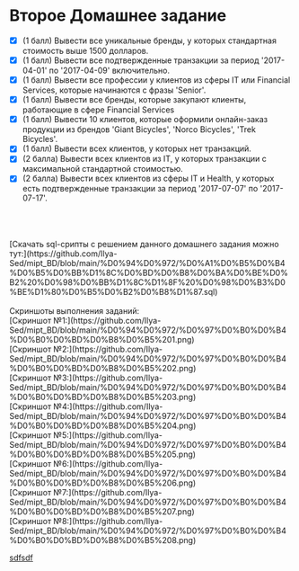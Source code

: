# Второе Домашнее задание
- [x] (1 балл) Вывести все уникальные бренды, у которых стандартная стоимость выше 1500 долларов.
- [x] (1 балл) Вывести все подтвержденные транзакции за период '2017-04-01' по '2017-04-09' включительно.
- [x] (1 балл) Вывести все профессии у клиентов из сферы IT или Financial Services, которые начинаются с фразы 'Senior'.
- [x] (1 балл) Вывести все бренды, которые закупают клиенты, работающие в сфере Financial Services
- [x] (1 балл) Вывести 10 клиентов, которые оформили онлайн-заказ продукции из брендов 'Giant Bicycles', 'Norco Bicycles', 'Trek Bicycles'.
- [x] (1 балл) Вывести всех клиентов, у которых нет транзакций.
- [x] (2 балла) Вывести всех клиентов из IT, у которых транзакции с максимальной стандартной стоимостью.
- [x] (2 балла) Вывести всех клиентов из сферы IT и Health, у которых есть подтвержденные транзакции за период '2017-07-07' по '2017-07-17'.
<br>
<br>
<br>[Скачать sql-срипты с решением данного домашнего задания можно тут:](https://github.com/Ilya-Sed/mipt_BD/blob/main/%D0%94%D0%972/%D0%A1%D0%B5%D0%B4%D0%B5%D0%BB%D1%8C%D0%BD%D0%B8%D0%BA%D0%BE%D0%B2%20%D0%98%D0%BB%D1%8C%D1%8F%20%D0%98%D0%B3%D0%BE%D1%80%D0%B5%D0%B2%D0%B8%D1%87.sql)
<br>
<br>
Скриншоты выполнения заданий:
<br>[Скриншот №1:](https://github.com/Ilya-Sed/mipt_BD/blob/main/%D0%94%D0%972/%D0%97%D0%B0%D0%B4%D0%B0%D0%BD%D0%B8%D0%B5%201.png)
<br>[Скриншот №2:](https://github.com/Ilya-Sed/mipt_BD/blob/main/%D0%94%D0%972/%D0%97%D0%B0%D0%B4%D0%B0%D0%BD%D0%B8%D0%B5%202.png)
<br>[Скриншот №3:](https://github.com/Ilya-Sed/mipt_BD/blob/main/%D0%94%D0%972/%D0%97%D0%B0%D0%B4%D0%B0%D0%BD%D0%B8%D0%B5%203.png)
<br>[Скриншот №4:](https://github.com/Ilya-Sed/mipt_BD/blob/main/%D0%94%D0%972/%D0%97%D0%B0%D0%B4%D0%B0%D0%BD%D0%B8%D0%B5%204.png)
<br>[Скриншот №5:](https://github.com/Ilya-Sed/mipt_BD/blob/main/%D0%94%D0%972/%D0%97%D0%B0%D0%B4%D0%B0%D0%BD%D0%B8%D0%B5%205.png)
<br>[Скриншот №6:](https://github.com/Ilya-Sed/mipt_BD/blob/main/%D0%94%D0%972/%D0%97%D0%B0%D0%B4%D0%B0%D0%BD%D0%B8%D0%B5%206.png)
<br>[Скриншот №7:](https://github.com/Ilya-Sed/mipt_BD/blob/main/%D0%94%D0%972/%D0%97%D0%B0%D0%B4%D0%B0%D0%BD%D0%B8%D0%B5%207.png)
<br>[Скриншот №8:](https://github.com/Ilya-Sed/mipt_BD/blob/main/%D0%94%D0%972/%D0%97%D0%B0%D0%B4%D0%B0%D0%BD%D0%B8%D0%B5%208.png)

[sdfsdf](pass)
